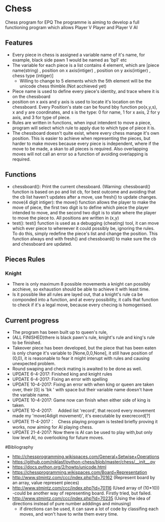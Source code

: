 # Chess
Chess program for EPQ
The programme is aiming to develop a full functioning program which allows Player V Player and Player V AI
## Features
- Every piece in chess is assigned a variable name of it's name, for example, black side pawn 1 would be named as 'bp1' etc
- The variable for each piece is a list contains 4 element, which are [piece name(string) , position on x axis(intiger) , position on y axis(intiger) , chess type (intiger)]
    - Willing to change to 5 elements which the 5th element will be the unicode chess thimble.(Not acchieved yet)
- Piece name is used to define every piece's identity, and trace where it is on the chessboard
- position on x axis and y axis is used to locate it's location on the chessboard. Every Position's state can be found bby function po(x,y,s), x and y are coordinates, and s is the type: 0 for name, 1 for x axis, 2 for y axis, and 3 for type of piece.
- Rules are written in functions, when input intendent to move a piece, program will select which rule to apply due to which type of piece it is.
- The chessboard doesn't quite exist, where every chess manage it's own position. This is easier to achieve when representing the pieces, but harder to make moves  because every piece is independent, where if the move to be made, a skan to all pieces is required.
Also overlapping moves will not call an error so a function of avoiding overlapping is required.



## Functions
- chessboard():   Print the current chessboard. (Warning: chessboard() function is based on po and list cb, for best outcome and avoiding that the cb list haven't updates after a move, use fresh() to update changes.
- move(4 digit intiger):   the move() function allows the player to make the move of piece, the first two digit is to define which piece the player intended to move, and the second two digit is to state where the player to move the piece to. All positions are written in (x,y)
- test(): test() function is used as a debugging (cheating) tool, it can move which ever piece to whereever it could possibly be, ignoring the rules. To do this, simply redefine the piece's list and change the position. This function always end with fresh() and chessboard() to make sure the cb and chessboard are updated.


## Pieces Rules
### Knight
- There is only maximum 8 possible movements a knight can possibly acchieve, so exhaustion should be able to achieve it with least time.
- Is it possible like all rules are layed out, that a knight's rule ca be componded into a function, and at every possibility, it calls that function to check if it's a legal move, because every checing is homogenised.

## Current progress
- The program has been built up to queen's rule, 
- (ALL FINISHED)there is black pawn's rule, knight's rule and king's rule to be finished. 
- Takeover piece has been developed, but the piece that has been eaten is only change it's variable to [None,0,0,None], it still have position of (0,0), it is reasonable to fear it might interupt with rules and causing unexpected problem. 
- Round swaping and check mating is awaited to be done as well.
- UPDATE 6-4-2017:      Finished king and knight rules
- UPDATE 6-4-2017:      Fixing an error with spelling
- UPDATE 10-4-2017:     Fixing an error with when king or queen are taken over, their [0] is 'bk ' with space but their variable name doesn't have the variable name.
- UPDATE 10-4-2017:     Game now can finish when either side of king is taken.
- UPDATE 10-4-2017:     Added list 'record', that record every movement made my 'move(4digit movement)', it's executable by execrecord[?]
- UPDATE 11-4-2017：    Chess playing program is tested briefly proving it works, now aiming for AI playing chess.
- UPDATE 21-4-2017:     Now there is AI can be used to play with,but only low level AI, no overlooking for future moves.



#Bibliography
 - http://chessprogramming.wikispaces.com/General+Setwise+Operations 
 - https://github.com/niklasf/python-chess/blob/master/chess/__init__.py
 - https://docs.python.org/2/howto/unicode.html
 - https://chessprogramming.wikispaces.com/Board+Representation
 - http://www.stmintz.com/ccc/index.php?id=70162 (Represent board by an array, value represent pieces)
 - http://www.stmintz.com/ccc/index.php?id=70116 (Used array of (10*10))
     -could be another way of representing board. Firstly tried, but failed.
 - http://www.stmintz.com/ccc/index.php?id=70235 (Using the idea of directions instead of pure number adddings and minusing)
     - if directions can be used, it can save a lot of code by classifing each moves, and won't have to write them every time.
 
